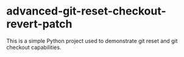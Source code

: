 # advanced-git-reset-checkout-revert-patch

This is a simple Python project used to demonstrate git reset and git checkout capabilities.
